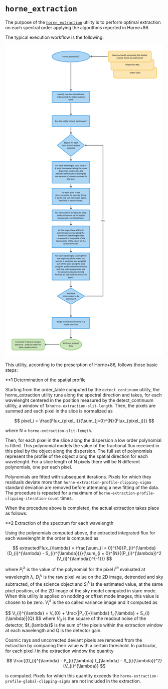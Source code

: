 # `horne_extraction` 

The purpose of the [`horne_extraction`](#soxspipe.commonutils.horne_extraction) utility is to perform optimal extraction on each spectral order applying the algorithms reported in Horne+86.

The typical execution workflow is the following:

![](horne_extraction.png)

This utility, according to the prescrption of Horne+86, follows those basic steps:

**1 Determination of the spatial profile

Starting from the order_table computed by the `detect_continumm` utility, the horne_extraction utility runs along the spectral direction and takes, for each wavelenght centered in the position measured by the detect_continuum utility, a window of 1x`horne-extraction-slit-length`. Then, the pixels are summed and each pixel in the slice is normalized as 

$$
pixel_i = \frac{Flux_{pixel_i}}{\sum_{j=0}^{N}{Flux_{pixel_j}}}
$$ 

where N = `horne-extraction-slit-length`.


Then, for each pixel in the slice along the dispersion a low order polynomial is fitted. This polynomial models the value of the fractional flux received in this pixel by the object along the dispersion. The full set of polynomials represent the profile of the object along the spatial direction for each wavelenght. For a slice length of N pixels there will be N different polynomials, one per each pixel.

Polynomials are fitted with subsequent iterations. Pixels for which they residuals deviate more than  `horne-extraction-profile-clipping-sigma` standard deviation are removed before attemping a new fitting of the data. The procedure is repeated for a maximum of `horne-extraction-profile-clipping-iteration-count` times.

When the procedure above is completed, the actual extraction takes place as follows:

**2 Extraction of the spectrum for each wavelength

Using the polynomials computed above, the extracted integrated flux for each wavelenght in the order is computed as

$$
extractedFlux_{\lambda} = \frac{\sum_{i = 0}^{N}{P_{i}^{\lambda} (D_{i}^{\lambda} - S_{i}^{\lambda})}}{\sum_{i = 0}^{N}{(P_{i}^{\lambda})^2 (V_{i}^{\lambda})^{-1}}}
$$

where $P_{i}^{\lambda}$ is the value of the polynomial for the pixel $i^{th}$ evaluated at wavelength $\lambda$, $D_{i}^{\lambda}$ is the raw pixel value on the 2D image, detrended and sky subtracted, of the science object and $S_{i}^{\lambda}$ is the estimated value, at the same pixel position, of the 2D image of the sky model computed in stare mode. When this utility is applied on nodding or offset mode images, this value is chosen to be zero. $V_{i}^{\lambda}$ is the so called variance image and it computed as 

$$
V_{i}^{\lambda} = V_{0} + \frac{|P_{i}{\lambda} f_{\lambda} +  S_{i}{\lambda}|{Q}
$$
where $V_{0}$ is the square of the readout noise of the detector, $f_\{lambda}$ is the sum of the pixels within the extraction window at each wavelength and Q is the detector gain. 

Cosmic rays and uncorrected deviant pixels are removed from the extraction by comparing their value with a certain threshold. In particular, for each pixel $i$ in the extraction window the quantity

$$
\frac{(D_{i}^{\lambda} - P_{i}{\lambda} f_{\lambda} - S_{i}{\lambda})^2}{V_{i}^{\lambda}}
$$

is computed. Pixels for which this quantity exceeds the `horne-extraction-profile-global-clipping-sigma` are not included in the extraction.
 